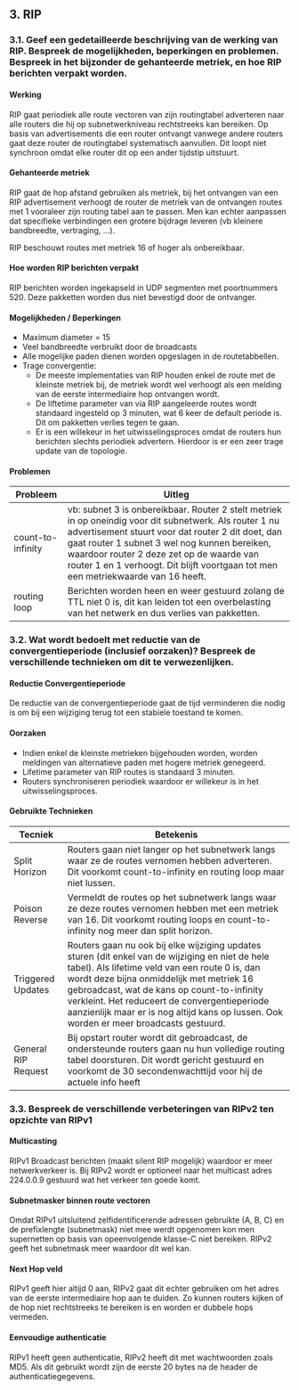 ## 3. RIP
### 3.1. Geef een gedetailleerde beschrijving van de werking van RIP. Bespreek de mogelijkheden, beperkingen en problemen. Bespreek in het bijzonder de gehanteerde metriek, en hoe RIP berichten verpakt worden.
#### Werking
RIP gaat periodiek alle route vectoren van zijn routingtabel adverteren naar alle routers die hij op subnetwerkniveau rechtstreeks kan bereiken. Op basis van advertisements die een router ontvangt vanwege andere routers gaat deze router de routingtabel systematisch aanvullen. Dit loopt niet synchroon omdat elke router dit op een ander tijdstip uitstuurt.

#### Gehanteerde metriek
RIP gaat de hop afstand gebruiken als metriek, bij het ontvangen van een RIP advertisement verhoogt de router de metriek van de ontvangen routes met 1 vooraleer zijn routing tabel aan te passen. Men kan echter aanpassen dat specifieke verbindingen een grotere bijdrage leveren (vb kleinere bandbreedte, vertraging, ...).

RIP beschouwt routes met metriek 16 of hoger als onbereikbaar.

#### Hoe worden RIP berichten verpakt
RIP berichten worden ingekapseld in UDP segmenten met poortnummers 520. Deze pakketten worden dus niet bevestigd door de ontvanger.

#### Mogelijkheden / Beperkingen
* Maximum diameter = 15
* Veel bandbreedte verbruikt door de broadcasts
* Alle mogelijke paden dienen worden opgeslagen in de routetabbellen.
* Trage convergentie:
    * De meeste implementaties van RIP houden enkel de route met de kleinste metriek bij, de metriek wordt wel verhoogt als een melding van de eerste intermediaire hop ontvangen wordt.
    * De liftetime parameter van via RIP aangeleerde routes wordt standaard ingesteld op 3 minuten, wat 6 keer de default periode is. Dit om pakketten verlies tegen te gaan.
    * Er is een willekeur in het uitwisselingsproces omdat de routers hun berichten slechts periodiek advertern. Hierdoor is er een zeer trage update van de topologie.

#### Problemen
|Probleem|Uitleg|
|--------|------|
|count-to-infinity|vb: subnet 3 is onbereikbaar. Router 2 stelt metriek in op oneindig voor dit subnetwerk. Als router 1 nu advertisement stuurt voor dat router 2 dit doet, dan gaat router 1 subnet 3 wel nog kunnen bereiken, waardoor router 2 deze zet op de waarde van router 1 en 1 verhoogt. Dit blijft voortgaan tot men een metriekwaarde van 16 heeft.|
|routing loop|Berichten worden heen en weer gestuurd zolang de TTL niet 0 is, dit kan leiden tot een overbelasting van het netwerk en dus verlies van pakketten.|
### 3.2. Wat wordt bedoelt met reductie van de convergentieperiode (inclusief oorzaken)? Bespreek de verschillende technieken om dit te verwezenlijken.
#### Reductie Convergentieperiode
De reductie van de convergentieperiode gaat de tijd verminderen die nodig is om bij een wijziging terug tot een stabiele toestand te komen.
#### Oorzaken
* Indien enkel de kleinste metrieken bijgehouden worden, worden meldingen van alternatieve paden met hogere metriek genegeerd.
* Lifetime parameter van RIP routes is standaard 3 minuten.
* Routers synchroniseren periodiek waardoor er willekeur is in het uitwisselingsproces.

#### Gebruikte Technieken 
|Tecniek|Betekenis|
|-------|---------|
|Split Horizon|Routers gaan niet langer op het subnetwerk langs waar ze de routes vernomen hebben adverteren. Dit voorkomt count-to-infinity en routing loop maar niet lussen.|
|Poison Reverse|Vermeldt de routes op het subnetwerk langs waar ze deze routes vernomen hebben met een metriek van 16. Dit voorkomt routing loops en count-to-infinity nog meer dan split horizon.|
|Triggered Updates|Routers gaan nu ook bij elke wijziging updates sturen (dit enkel van de wijziging en niet de hele tabel). Als lifetime veld van een route 0 is, dan wordt deze bijna onmiddelijk met metriek 16 gebroadcast, wat de kans op count-to-infinity verkleint. Het reduceert de convergentieperiode aanzienlijk maar er is nog altijd kans op lussen. Ook worden er meer broadcasts gestuurd.|
|General RIP Request|Bij opstart router wordt dit gebroadcast, de ondersteunde routers gaan nu hun volledige routing tabel doorsturen. Dit wordt gericht gestuurd en voorkomt de 30 secondenwachttijd voor hij de actuele info heeft|

### 3.3. Bespreek de verschillende verbeteringen van RIPv2 ten opzichte van RIPv1
#### Multicasting
RIPv1 Broadcast berichten (maakt silent RIP mogelijk) waardoor er meer netwerkverkeer is. Bij RIPv2 wordt er optioneel naar het multicast adres 224.0.0.9 gestuurd wat het verkeer ten goede komt.

#### Subnetmasker binnen route vectoren
Omdat RIPv1 uitsluitend zelfidentificerende adressen gebruikte (A, B, C) en de prefixlengte (subnetmask) niet mee werdt opgenomen kon men supernetten op basis van opeenvolgende klasse-C niet bereiken. RIPv2 geeft het subnetmask meer waardoor dit wel kan.

#### Next Hop veld
RIPv1 geeft hier altijd 0 aan, RIPv2 gaat dit echter gebruiken om het adres van de eerste intermediaire hop aan te duiden. Zo kunnen routers kijken of de hop niet rechtstreeks te bereiken is en worden er dubbele hops vermeden.

#### Eenvoudige authenticatie
RIPv1 heeft geen authenticatie, RIPv2 heeft dit met wachtwoorden zoals MD5. Als dit gebruikt wordt zijn de eerste 20 bytes na de header de authenticatiegegevens.